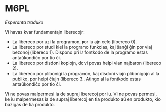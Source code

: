 M6PL
====

*Esperanta traduko*

Vi havas kvar fundamentajn liberecojn:

- La libereco por uzi la programon, por iu ajn celo (libereco 0).
- La libereco por studi kiel la programo funkcias, kaj ŝanĝi ĝin por viaj bezonoj (libereco 1). Dispono pri la fontkodo de la programo estas antaŭkondiĉo por tio ĉi.
- La libereco por disdoni kopiojn, do vi povas helpi vian najbaron (libereco 2).
- La libereco por plibonigi la programon, kaj disdoni viajn plibonigojn al la publiko, por helpi ĉiujn (libereco 3). Atingo al la fontkodo estas antaŭkondiĉo por tio ĉi.

Vi ne povas malpermesi ia de supraj liberecoj por iu. Vi ne povas permesi, ke iu malpermesas ia de supraj liberecoj en tia produkto aŭ en produkto, kio bazigas de tia produkto.
